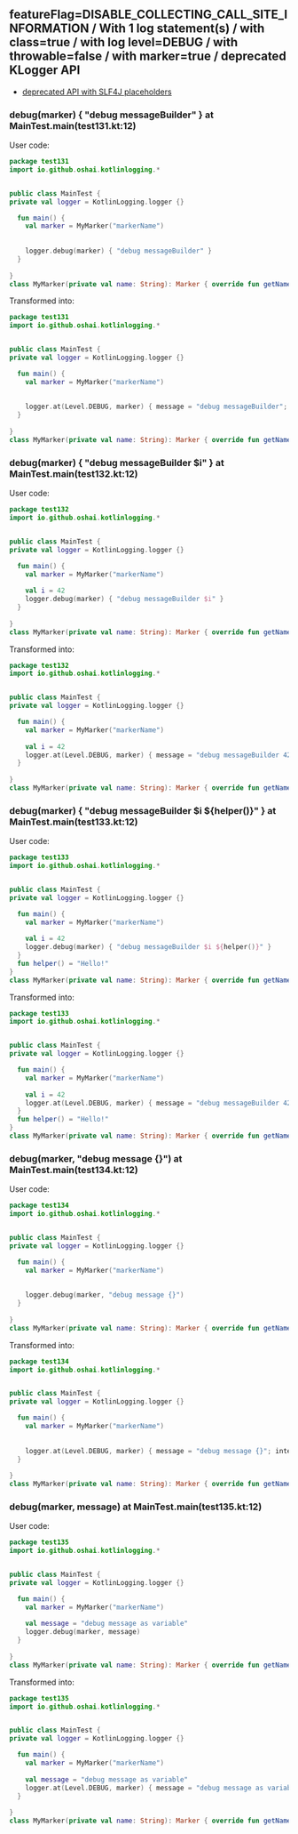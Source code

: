 ## featureFlag=DISABLE_COLLECTING_CALL_SITE_INFORMATION / With 1 log statement(s) / with class=true / with log level=DEBUG / with throwable=false / with marker=true / deprecated KLogger API

* [deprecated API with SLF4J placeholders](deprecated-slf4j-placeholders.md)

###  debug(marker) { "debug messageBuilder" } at MainTest.main(test131.kt:12)

User code:
```kotlin
package test131
import io.github.oshai.kotlinlogging.*


public class MainTest {
private val logger = KotlinLogging.logger {}

  fun main() {
    val marker = MyMarker("markerName")
    
    
    logger.debug(marker) { "debug messageBuilder" }
  }
  
}
class MyMarker(private val name: String): Marker { override fun getName() = name }

```
  
Transformed into:
```kotlin
package test131
import io.github.oshai.kotlinlogging.*


public class MainTest {
private val logger = KotlinLogging.logger {}

  fun main() {
    val marker = MyMarker("markerName")
    
    
    logger.at(Level.DEBUG, marker) { message = "debug messageBuilder"; internalCompilerData = KLoggingEventBuilder.InternalCompilerData(messageTemplate = ""debug messageBuilder"")
  }
  
}
class MyMarker(private val name: String): Marker { override fun getName() = name }

```

###  debug(marker) { "debug messageBuilder $i" } at MainTest.main(test132.kt:12)

User code:
```kotlin
package test132
import io.github.oshai.kotlinlogging.*


public class MainTest {
private val logger = KotlinLogging.logger {}

  fun main() {
    val marker = MyMarker("markerName")
    
    val i = 42
    logger.debug(marker) { "debug messageBuilder $i" }
  }
  
}
class MyMarker(private val name: String): Marker { override fun getName() = name }

```
  
Transformed into:
```kotlin
package test132
import io.github.oshai.kotlinlogging.*


public class MainTest {
private val logger = KotlinLogging.logger {}

  fun main() {
    val marker = MyMarker("markerName")
    
    val i = 42
    logger.at(Level.DEBUG, marker) { message = "debug messageBuilder 42"; internalCompilerData = KLoggingEventBuilder.InternalCompilerData(messageTemplate = ""debug messageBuilder $i"")
  }
  
}
class MyMarker(private val name: String): Marker { override fun getName() = name }

```

###  debug(marker) { "debug messageBuilder $i ${helper()}" } at MainTest.main(test133.kt:12)

User code:
```kotlin
package test133
import io.github.oshai.kotlinlogging.*


public class MainTest {
private val logger = KotlinLogging.logger {}

  fun main() {
    val marker = MyMarker("markerName")
    
    val i = 42
    logger.debug(marker) { "debug messageBuilder $i ${helper()}" }
  }
  fun helper() = "Hello!"
}
class MyMarker(private val name: String): Marker { override fun getName() = name }

```
  
Transformed into:
```kotlin
package test133
import io.github.oshai.kotlinlogging.*


public class MainTest {
private val logger = KotlinLogging.logger {}

  fun main() {
    val marker = MyMarker("markerName")
    
    val i = 42
    logger.at(Level.DEBUG, marker) { message = "debug messageBuilder 42 Hello!"; internalCompilerData = KLoggingEventBuilder.InternalCompilerData(messageTemplate = ""debug messageBuilder $i ${helper()}"")
  }
  fun helper() = "Hello!"
}
class MyMarker(private val name: String): Marker { override fun getName() = name }

```

###  debug(marker, "debug message {}") at MainTest.main(test134.kt:12)

User code:
```kotlin
package test134
import io.github.oshai.kotlinlogging.*


public class MainTest {
private val logger = KotlinLogging.logger {}

  fun main() {
    val marker = MyMarker("markerName")
    
    
    logger.debug(marker, "debug message {}")
  }
  
}
class MyMarker(private val name: String): Marker { override fun getName() = name }

```
  
Transformed into:
```kotlin
package test134
import io.github.oshai.kotlinlogging.*


public class MainTest {
private val logger = KotlinLogging.logger {}

  fun main() {
    val marker = MyMarker("markerName")
    
    
    logger.at(Level.DEBUG, marker) { message = "debug message {}"; internalCompilerData = KLoggingEventBuilder.InternalCompilerData(messageTemplate = ""debug message {}"")
  }
  
}
class MyMarker(private val name: String): Marker { override fun getName() = name }

```

###  debug(marker, message) at MainTest.main(test135.kt:12)

User code:
```kotlin
package test135
import io.github.oshai.kotlinlogging.*


public class MainTest {
private val logger = KotlinLogging.logger {}

  fun main() {
    val marker = MyMarker("markerName")
    
    val message = "debug message as variable"
    logger.debug(marker, message)
  }
  
}
class MyMarker(private val name: String): Marker { override fun getName() = name }

```
  
Transformed into:
```kotlin
package test135
import io.github.oshai.kotlinlogging.*


public class MainTest {
private val logger = KotlinLogging.logger {}

  fun main() {
    val marker = MyMarker("markerName")
    
    val message = "debug message as variable"
    logger.at(Level.DEBUG, marker) { message = "debug message as variable"; internalCompilerData = KLoggingEventBuilder.InternalCompilerData(messageTemplate = "message")
  }
  
}
class MyMarker(private val name: String): Marker { override fun getName() = name }

```
